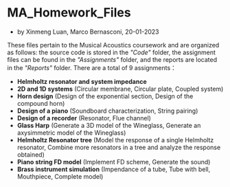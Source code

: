# MA_Homework_Files
- by Xinmeng Luan, Marco Bernasconi, 20-01-2023

These files pertain to the Musical Acoustics coursework and are organized as follows: the source code 
is stored in the *"Code"* folder, the assignment files can be found in the *"Assignments"* folder, and the 
reports are located in the *"Reports"* folder. There are a total of 9 assignments：
- **Helmholtz resonator and system impedance**
- **2D and 1D systems** (Circular membrane, Circular plate, Coupled system)
- **Horn design** (Design of the exponential section, Design of the compound horn)
- **Design of a piano** (Soundboard characterization, String pairing)
- **Design of a recorder** (Resonator, Flue channel)
- **Glass Harp** (Generate a 3D model of the Wineglass, Generate an axysimmetric model of the Wineglass)
- **Helmholtz Resonator tree** (Model the response of a single Helmholtz resonator, Combine more resonators in
  a tree and analyze the response obtained)
- **Piano string FD model** (Implement FD scheme, Generate the sound)
- **Brass instrument simulation** (Impendance of a tube, Tube with bell, Mouthpiece, Complete model)
